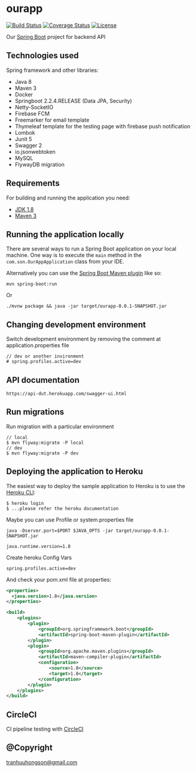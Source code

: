 # ourapp

[![Build Status](https://travis-ci.org/codecentric/springboot-sample-app.svg?branch=master)](https://son-api.herokuapp.com/swagger-ui.html#/)
[![Coverage Status](https://coveralls.io/repos/github/codecentric/springboot-sample-app/badge.svg?branch=master)](https://github.com/sonthh/ourapp)
[![License](http://img.shields.io/:license-apache-blue.svg)](http://www.apache.org/licenses/LICENSE-2.0.html)

Our [Spring Boot](http://projects.spring.io/spring-boot/) project for backend API

## Technologies used

Spring framework and other libraries:

- Java 8
- Maven 3
- Docker
- Springboot 2.2.4.RELEASE (Data JPA, Security)
- Netty-SocketIO
- Firebase FCM
- Freemarker for email template
- Thymeleaf template for the testing page with firebase push notification 
- Lombok
- Junit 5
- Swagger 2
- io.jsonwebtoken
- MySQL
- FlywayDB migration

## Requirements

For building and running the application you need:

- [JDK 1.8](http://www.oracle.com/technetwork/java/javase/downloads/jdk8-downloads-2133151.html)
- [Maven 3](https://maven.apache.org)

## Running the application locally

There are several ways to run a Spring Boot application on your local machine. One way is to execute the `main` method in the `com.son.OurAppApplication` class from your IDE.

Alternatively you can use the [Spring Boot Maven plugin](https://docs.spring.io/spring-boot/docs/current/reference/html/build-tool-plugins-maven-plugin.html) like so:

```shell
mvn spring-boot:run
```
Or
```shell
./mvnw package && java -jar target/ourapp-0.0.1-SNAPSHOT.jar
```

## Changing development environment
Switch development environment by removing the comment at application.properties file
```shell
// dev or another invironment
# spring.profiles.active=dev
```
## API documentation
```shell
https://api-dut.herokuapp.com/swagger-ui.html
```

## Run migrations
Run migration with a particular environment
```shell
// local
$ mvn flyway:migrate -P local
// dev
$ mvn flyway:migrate -P dev
```

## Deploying the application to Heroku

The easiest way to deploy the sample application to Heroku is to use the [Heroku CLI](https://devcenter.heroku.com/articles/heroku-cli):

```shell
$ heroku login
$ ...please refer the heroku documentation
```
Maybe you can use Profile or system.properties file

```shell
java -Dserver.port=$PORT $JAVA_OPTS -jar target/ourapp-0.0.1-SNAPSHOT.jar
```

```shell
java.runtime.version=1.8
```

Create heroku Config Vars
```shell
spring.profiles.active=dev
```

And check your pom.xml file at properties: 
```xml
<properties>
  <java.version>1.8</java.version>
</properties>
```
```xml
<build>
    <plugins>
        <plugin>
            <groupId>org.springframework.boot</groupId>
            <artifactId>spring-boot-maven-plugin</artifactId>
        </plugin>
        <plugin>
            <groupId>org.apache.maven.plugins</groupId>
            <artifactId>maven-compiler-plugin</artifactId>
            <configuration>
                <source>1.8</source>
                <target>1.8</target>
            </configuration>
        </plugin>
    </plugins>
</build>
```

## CircleCI
CI pipeline testing with [CircleCI](https://github.com/marketplace/circleci)

## @Copyright

tranhuuhongson@gmail.com

